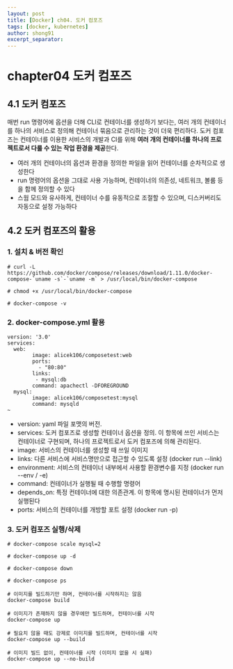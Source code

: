 ```yaml
---
layout: post
title: [Docker] ch04. 도커 컴포즈 
tags: [docker, kubernetes]
author: shong91
excerpt_separator: 
---
```

# chapter04 도커 컴포즈

## 4.1 도커 컴포즈
매번 run 명령어에 옵션을 더해 CLI로 컨테이너를 생성하기 보다는, 여러 개의 컨테이너를 하나의 서비스로 정의해 컨테이너 묶음으로 관리하는 것이 더욱 편리하다.
도커 컴포즈는 컨테이너를 이용한 서비스의 개발과 CI를 위해 **여러 개의 컨테이너를 하나의 프로젝트로서 다룰 수 있는 작업 환경을 제공**한다. 


- 여러 개의 컨테이너의 옵션과 환경을 정의한 파일을 읽어 컨테이너를 순차적으로 생성한다
- run 명령어의 옵션을 그대로 사용 가능하며, 컨테이너의 의존성, 네트워크, 볼륨 등을 함께 정의할 수 있다
- 스웜 모드와 유사하게, 컨테이너 수를 유동적으로 조절할 수 있으며, 디스커버리도 자동으로 설정 가능하다

## 4.2 도커 컴포즈의 활용

### 1. 설치 & 버전 확인 

```
# curl -L https://github.com/docker/compose/releases/download/1.11.0/docker-compose-`uname -s`-`uname -m` > /usr/local/bin/docker-compose

# chmod +x /usr/local/bin/docker-compose

# docker-compose -v
```

### 2. docker-compose.yml 활용
```
version: '3.0'
services:
  web:
        image: alicek106/composetest:web
        ports:
          - "80:80"
        links:
         - mysql:db
        command: apachectl -DFOREGROUND
  mysql:
        image: alicek106/composetest:mysql
        command: mysqld
~                          
```

- version: yaml 파일 포맷의 버전. 
- services: 도커 컴포즈로 생성할 컨테이너 옵션을 정의. 이 항목에 쓰인 서비스는 컨테이너로 구현되며, 하나의 프로젝트로서 도커 컴포즈에 의해 관리된다. 
- image: 서비스의 컨테이너를 생성할 때 쓰일 이미지
- links: 다른 서비스에 서비스명만으로 접근할 수 있도록 설정 (docker run --link)
- environment: 서비스의 컨테이너 내부에서 사용할 환경변수를 지정 (docker run --env / -e)
- command: 컨테이너가 실행될 때 수행할 명령어
- depends_on: 특정 컨테이너에 대한 의존관계. 이 항목에 명시된 컨테이너가 먼저 실행된다
- ports: 서비스의 컨테이너를 개방할 포트 설정 (docker run -p)

### 3. 도커 컴포즈 실행/삭제
```
# docker-compose scale mysql=2

# docker-compose up -d

# docker-compose down

# docker-compose ps
```


```
# 이미지를 빌드하기만 하며, 컨테이너를 시작하지는 않음
docker-compose build

# 이미지가 존재하지 않을 경우에만 빌드하며, 컨테이너를 시작
docker-compose up

# 필요치 않을 때도 강제로 이미지를 빌드하며, 컨테이너를 시작
docker-compose up --build

# 이미지 빌드 없이, 컨테이너를 시작 (이미지 없을 시 실패)
docker-compose up --no-build 
```